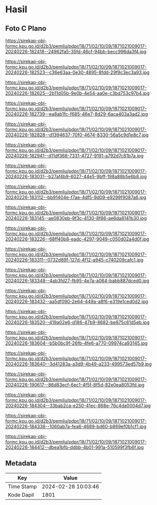 # Hasil

## Foto C Plano

https://sirekap-obj-formc.kpu.go.id/d2b3/pemilu/pdpr/18/71/02/10/09/1871021009017-20240226-182418--24962fa5-35fd-46cf-94bb-becc996da3f4.jpg

https://sirekap-obj-formc.kpu.go.id/d2b3/pemilu/pdpr/18/71/02/10/09/1871021009017-20240226-182523--c36e63aa-0e30-4895-8fdd-29f9c3ec3a93.jpg

https://sirekap-obj-formc.kpu.go.id/d2b3/pemilu/pdpr/18/71/02/10/09/1871021009017-20240226-182625--2b11d05b-9e0b-4e54-aa0e-c3bd753c97b4.jpg

https://sirekap-obj-formc.kpu.go.id/d2b3/pemilu/pdpr/18/71/02/10/09/1871021009017-20240226-182739--ea8ab1fc-f685-46e7-8d29-6aca403a3ad2.jpg

https://sirekap-obj-formc.kpu.go.id/d2b3/pemilu/pdpr/18/71/02/10/09/1871021009017-20240226-182828--d1394637-70f0-4674-8330-56a5c9d1e8c7.jpg

https://sirekap-obj-formc.kpu.go.id/d2b3/pemilu/pdpr/18/71/02/10/09/1871021009017-20240226-182941--d11df368-7331-4727-9191-a792d7c81b7a.jpg

https://sirekap-obj-formc.kpu.go.id/d2b3/pemilu/pdpr/18/71/02/10/09/1871021009017-20240226-183031--b27af4b9-6027-44e5-9bff-198a88b5e6b8.jpg

https://sirekap-obj-formc.kpu.go.id/d2b3/pemilu/pdpr/18/71/02/10/09/1871021009017-20240226-183112--bb91404e-f7ae-4df5-9d09-e9299f9087a6.jpg

https://sirekap-obj-formc.kpu.go.id/d2b3/pemilu/pdpr/18/71/02/10/09/1871021009017-20240226-183145--ae0830eb-9f3c-4130-8f86-ae6da8141b30.jpg

https://sirekap-obj-formc.kpu.go.id/d2b3/pemilu/pdpr/18/71/02/10/09/1871021009017-20240226-183226--68ff40b8-eadc-4297-9049-c050d02a4d0f.jpg

https://sirekap-obj-formc.kpu.go.id/d2b3/pemilu/pdpr/18/71/02/10/09/1871021009017-20240226-183311--0732d89f-127d-4f12-a945-c740209cafc1.jpg

https://sirekap-obj-formc.kpu.go.id/d2b3/pemilu/pdpr/18/71/02/10/09/1871021009017-20240226-183348--4ab3fd27-fb95-4e7a-a064-babb887dced0.jpg

https://sirekap-obj-formc.kpu.go.id/d2b3/pemilu/pdpr/18/71/02/10/09/1871021009017-20240226-183432--aa5df090-2e64-449a-a8f6-e319e1ced0d2.jpg

https://sirekap-obj-formc.kpu.go.id/d2b3/pemilu/pdpr/18/71/02/10/09/1871021009017-20240226-183520--419a02e6-d186-47b9-8682-be875c61d5eb.jpg

https://sirekap-obj-formc.kpu.go.id/d2b3/pemilu/pdpr/18/71/02/10/09/1871021009017-20240226-183604--b5b0bc9f-26fb-4fe6-a770-09974ca93145.jpg

https://sirekap-obj-formc.kpu.go.id/d2b3/pemilu/pdpr/18/71/02/10/09/1871021009017-20240226-183640--3d41283a-a3d9-4b49-a233-499573ed57b9.jpg

https://sirekap-obj-formc.kpu.go.id/d2b3/pemilu/pdpr/18/71/02/10/09/1871021009017-20240226-190617--86d83ecf-6ec1-4f5f-8f5d-82e0ea8053fd.jpg

https://sirekap-obj-formc.kpu.go.id/d2b3/pemilu/pdpr/18/71/02/10/09/1871021009017-20240226-184304--33bab2ca-e250-41ec-868e-76c4da0004d7.jpg

https://sirekap-obj-formc.kpu.go.id/d2b3/pemilu/pdpr/18/71/02/10/09/1871021009017-20240226-184338--1060ab7a-fea6-4689-bd60-b869ef0b1cf1.jpg

https://sirekap-obj-formc.kpu.go.id/d2b3/pemilu/pdpr/18/71/02/10/09/1871021009017-20240226-184412--dbea1bfb-ddbb-4b01-991a-510599f3fb6f.jpg


## Metadata

| Key        | Value               |
| ---------- | ------------------- |
| Time Stamp | 2024-02-28 10:03:46 |
| Kode Dapil | 1801                |




